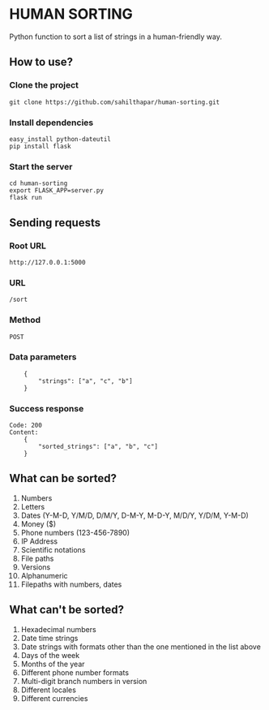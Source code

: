 # HUMAN SORTING

Python function to sort a list of strings in a human-friendly way.

## How to use?


### Clone the project

```
git clone https://github.com/sahilthapar/human-sorting.git  
```
  
### Install dependencies

```
easy_install python-dateutil
pip install flask
```

### Start the server

```
cd human-sorting
export FLASK_APP=server.py
flask run
```

## Sending requests

### Root URL

`http://127.0.0.1:5000`

### URL

`/sort`

### Method

`POST`

### Data parameters

```
    {
        "strings": ["a", "c", "b"]
    }
```

### Success response

```
Code: 200
Content: 
    {
        "sorted_strings": ["a", "b", "c"]
    }
```

## What can be sorted?

1. Numbers
2. Letters
3. Dates (Y-M-D, Y/M/D, D/M/Y, D-M-Y, M-D-Y, M/D/Y, Y/D/M, Y-M-D)
4. Money ($)
5. Phone numbers (123-456-7890)
6. IP Address
7. Scientific notations
8. File paths
9. Versions
10. Alphanumeric
11. Filepaths with numbers, dates

## What can't be sorted?

1. Hexadecimal numbers
2. Date time strings
3. Date strings with formats other than the one mentioned in the list above
4. Days of the week
5. Months of the year
6. Different phone number formats
7. Multi-digit branch numbers in version
8. Different locales
9. Different currencies